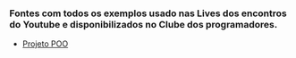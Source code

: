 ### Fontes com todos os exemplos usado nas Lives dos encontros do Youtube e disponibilizados no Clube dos programadores.

* [Projeto POO](./Projeto-POO)